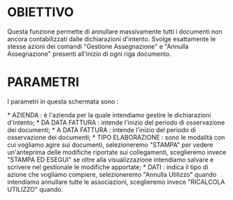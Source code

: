# OBIETTIVO

Questa funzione permette di annullare massivamente tutti i documenti non ancora contabilizzati dalle dichiarazioni d'intento.
Svolge esattamente le stesse azioni dei comandi "Gestione Assegnazione" e "Annulla Assegnazione" presenti all'inizio di ogni riga documento.

# PARAMETRI

I parametri in questa schermata sono : 

\* AZIENDA :  è l'azienda per la quale intendiamo gestire le dichiarazioni d'intento;
\* DA DATA FATTURA :  intende l'inizio del periodo di osservazione dei documenti;
\* A DATA FATTURA :  intende l'inizio del periodo di osservazione dei documenti;
\* TIPO ELABORAZIONE :  sono le modalità con cui vogliamo agire sui documenti, selezioneremo "STAMPA" per vedere un'anteprima delle modifiche riportate sui collegamenti, sceglieremo invece "STAMPA ED ESEGUI" se oltre alla visualizzazione intendiamo salvare e scrivere nel gestionale le modifiche apportate;
\* DATI :  indica il tipo di azione che vogliamo compiere, selezioneremo "Annulla Utilizzo" quando intendiamo annullare tutte le associazioni, sceglieremo invece "RICALCOLA UTILIZZO" quando.



